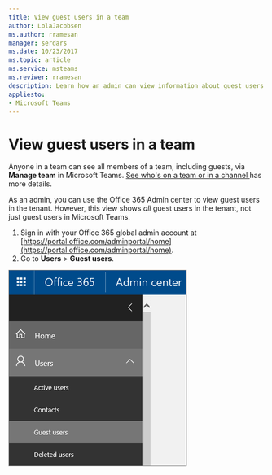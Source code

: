 ```yaml
---
title: View guest users in a team
author: LolaJacobsen
ms.author: rramesan
manager: serdars
ms.date: 10/23/2017
ms.topic: article
ms.service: msteams
ms.reviwer: rramesan
description: Learn how an admin can view information about guest users in Microsoft Teams.
appliesto: 
- Microsoft Teams
---
```


View guest users in a team
==========================
Anyone in a team can see all members of a team, including guests, via **Manage team** in Microsoft Teams.  [See who's on a team or in a channel ](https://support.office.com/article/see-who-s-on-a-team-or-in-a-channel-5c6be9be-9c45-4a0f-a1a0-f332b23cb6b7) has more details.

As an admin, you can use the Office 365 Admin center to view guest users in the tenant. However, this view shows *all* guest users in the tenant,  not just guest users in Microsoft Teams.
1. Sign in with your Office 365 global admin account at [https://portal.office.com/adminportal/home](https://portal.office.com/adminportal/home).
2. Go to **Users** > **Guest users**.

![Guest users option in the Office 365 Admin center.](media/95b83ff5-72ef-4668-b541-4e25b767620a.png)
  

